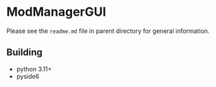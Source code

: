 # ModManagerGUI

Please see the `readme.md` file in parent directory for general information.

## Building
- python 3.11+
- pyside6